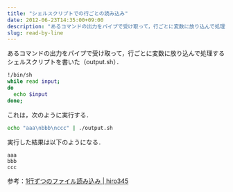 ```yaml
---
title: "シェルスクリプトでの行ごとの読み込み"
date: 2012-06-23T14:35:00+09:00
description: "あるコマンドの出力をパイプで受け取って，行ごとに変数に放り込んで処理するシェルスクリプトを書いた。"
slug: read-by-line
---
```


あるコマンドの出力をパイプで受け取って，行ごとに変数に放り込んで処理するシェルスクリプトを書いた（output.sh）．

```sh
!/bin/sh
while read input;
do
  echo $input
done;
```

これは，次のように実行する．

```sh
echo "aaa\nbbb\nccc" | ./output.sh
```

実行した結果は以下のようになる．

```
aaa
bbb
ccc
```

参考：[1行ずつのファイル読み込み | hiro345](http://www.sssg.org/blogs/hiro345/archives/6559.html)
 
